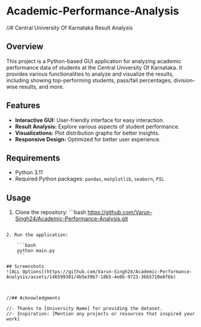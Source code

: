 # Academic-Performance-Analysis #

//# Central University Of Karnataka Result Analysis


## Overview

This project is a Python-based GUI application for analyzing academic performance data of students at the Central University Of Karnataka. It provides various functionalities to analyze and visualize the results, including showing top-performing students, pass/fail percentages, division-wise results, and more.

## Features

- **Interactive GUI:** User-friendly interface for easy interaction.
- **Result Analysis:** Explore various aspects of student performance.
- **Visualizations:** Plot distribution graphs for better insights.
- **Responsive Design:** Optimized for better user experience.

## Requirements

- Python 3.11
- Required Python packages: `pandas`, `matplotlib`, `seaborn`, `PIL`

## Usage

1. Clone the repository:  ```bash
https://github.com/Varun-Singh24/Academic-Performance-Analysis.git
```

2. Run the application:

    ```bash
    python main.py
    ```

## Screenshots
![ALL Options](https://github.com/Varun-Singh24/Academic-Performance-Analysis/assets/146599301/4b5e39b7-18b5-4e0b-9723-36b5710e076b)



//## Acknowledgments

//- Thanks to [University Name] for providing the dataset.
//- Inspiration: [Mention any projects or resources that inspired your work]

